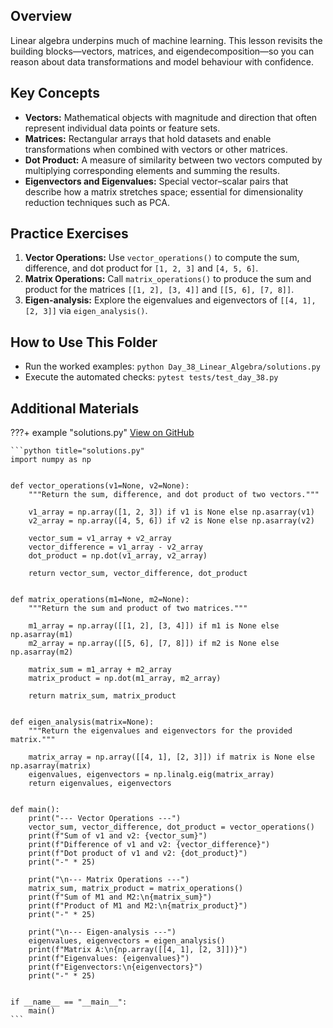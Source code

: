 ## Overview

Linear algebra underpins much of machine learning. This lesson revisits the building blocks—vectors, matrices, and eigendecomposition—so you can reason about data transformations and model behaviour with confidence.

## Key Concepts

- **Vectors:** Mathematical objects with magnitude and direction that often represent individual data points or feature sets.
- **Matrices:** Rectangular arrays that hold datasets and enable transformations when combined with vectors or other matrices.
- **Dot Product:** A measure of similarity between two vectors computed by multiplying corresponding elements and summing the results.
- **Eigenvectors and Eigenvalues:** Special vector–scalar pairs that describe how a matrix stretches space; essential for dimensionality reduction techniques such as PCA.

## Practice Exercises

1. **Vector Operations:** Use `vector_operations()` to compute the sum, difference, and dot product for `[1, 2, 3]` and `[4, 5, 6]`.
1. **Matrix Operations:** Call `matrix_operations()` to produce the sum and product for the matrices `[[1, 2], [3, 4]]` and `[[5, 6], [7, 8]]`.
1. **Eigen-analysis:** Explore the eigenvalues and eigenvectors of `[[4, 1], [2, 3]]` via `eigen_analysis()`.

## How to Use This Folder

- Run the worked examples: `python Day_38_Linear_Algebra/solutions.py`
- Execute the automated checks: `pytest tests/test_day_38.py`

## Additional Materials

???+ example "solutions.py"
[View on GitHub](https://github.com/saint2706/Coding-For-MBA/blob/main/Day_38_Linear_Algebra/solutions.py)

````
```python title="solutions.py"
import numpy as np


def vector_operations(v1=None, v2=None):
    """Return the sum, difference, and dot product of two vectors."""

    v1_array = np.array([1, 2, 3]) if v1 is None else np.asarray(v1)
    v2_array = np.array([4, 5, 6]) if v2 is None else np.asarray(v2)

    vector_sum = v1_array + v2_array
    vector_difference = v1_array - v2_array
    dot_product = np.dot(v1_array, v2_array)

    return vector_sum, vector_difference, dot_product


def matrix_operations(m1=None, m2=None):
    """Return the sum and product of two matrices."""

    m1_array = np.array([[1, 2], [3, 4]]) if m1 is None else np.asarray(m1)
    m2_array = np.array([[5, 6], [7, 8]]) if m2 is None else np.asarray(m2)

    matrix_sum = m1_array + m2_array
    matrix_product = np.dot(m1_array, m2_array)

    return matrix_sum, matrix_product


def eigen_analysis(matrix=None):
    """Return the eigenvalues and eigenvectors for the provided matrix."""

    matrix_array = np.array([[4, 1], [2, 3]]) if matrix is None else np.asarray(matrix)
    eigenvalues, eigenvectors = np.linalg.eig(matrix_array)
    return eigenvalues, eigenvectors


def main():
    print("--- Vector Operations ---")
    vector_sum, vector_difference, dot_product = vector_operations()
    print(f"Sum of v1 and v2: {vector_sum}")
    print(f"Difference of v1 and v2: {vector_difference}")
    print(f"Dot product of v1 and v2: {dot_product}")
    print("-" * 25)

    print("\n--- Matrix Operations ---")
    matrix_sum, matrix_product = matrix_operations()
    print(f"Sum of M1 and M2:\n{matrix_sum}")
    print(f"Product of M1 and M2:\n{matrix_product}")
    print("-" * 25)

    print("\n--- Eigen-analysis ---")
    eigenvalues, eigenvectors = eigen_analysis()
    print(f"Matrix A:\n{np.array([[4, 1], [2, 3]])}")
    print(f"Eigenvalues: {eigenvalues}")
    print(f"Eigenvectors:\n{eigenvectors}")
    print("-" * 25)


if __name__ == "__main__":
    main()
```
````
